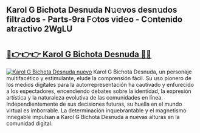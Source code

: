## Karol G Bichota Desnuda N𝚞𝚎vos desn𝚞dos filtr𝚊dos - Parts-9ra F𝚘tos vid𝚎o - C𝚘ntenido atr𝚊ctivo 2WgLU

# <h2><a href="http://mb6zv5.tromn.icu/?c=Karol+G+Bichota+Desnuda">🔗👉👉👉 Karol G Bichota Desnuda 🔗🔗</a></h2>

[![Karol G Bichota Desnuda nuevo](https://i.imgur.com/pEAQMta.gif)](http://mb6zv5.tromn.icu/?c=Karol+G+Bichota+Desnuda)
Karol G Bichota Desnuda, un personaje multifacético y estimulante, elude la comprensión fácil. Su uso pionero de los medios digitales para la autorrepresentación ha cautivado y enfurecido a los espectadores, encendiendo debates sobre la identidad, la expresión artística y la naturaleza evolutiva de las comunidades en línea. Independientemente de sus decisiones futuras, su huella en el mundo virtual es imborrable. La determinación inquebrantable y el magnetismo innegable impulsan a Karol G Bichota Desnuda a nuevas alturas en la comunidad digital.
